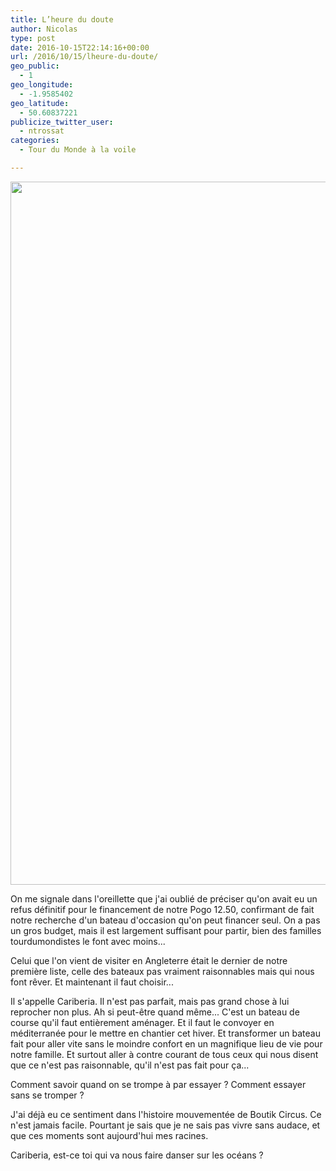 ```yaml
---
title: L’heure du doute 
author: Nicolas
type: post
date: 2016-10-15T22:14:16+00:00
url: /2016/10/15/lheure-du-doute/
geo_public:
  - 1
geo_longitude:
  - -1.9585402
geo_latitude:
  - 50.60837221
publicize_twitter_user:
  - ntrossat
categories:
  - Tour du Monde à la voile

---
```

[<img src="http://deh0rsblog.files.wordpress.com/2016/10/wp-image-954813353jpg.jpg" alt="" class="wp-image-676 alignnone size-full" width="2000" height="1125" />][1]

On me signale dans l'oreillette que j'ai oublié de préciser qu'on avait eu un refus définitif pour le financement de notre Pogo 12.50, confirmant de fait notre recherche d'un bateau d'occasion qu'on peut financer seul. On a pas un gros budget, mais il est largement suffisant pour partir, bien des familles tourdumondistes le font avec moins...

Celui que l'on vient de visiter en Angleterre était le dernier de notre première liste, celle des bateaux pas vraiment raisonnables mais qui nous font rêver. Et maintenant il faut choisir...&nbsp;

Il s'appelle Cariberia. Il n'est pas parfait, mais pas grand chose à lui reprocher non plus. Ah si peut-être quand même... C'est un bateau de course qu'il faut entièrement aménager. Et il faut le convoyer en méditerranée pour le mettre en chantier cet hiver. Et transformer un bateau fait pour aller vite sans le moindre confort en un magnifique lieu de vie pour notre famille. Et surtout aller à contre courant de tous ceux qui nous disent que ce n'est pas raisonnable, qu'il n'est pas fait pour ça...&nbsp;

Comment savoir quand on se trompe à par essayer ? Comment essayer sans se tromper ?&nbsp;

J'ai déjà eu ce sentiment dans l'histoire mouvementée de Boutik Circus. Ce n'est jamais facile. Pourtant je sais que je ne sais pas vivre sans audace, et que ces moments sont aujourd'hui mes racines.&nbsp;

Cariberia, est-ce toi qui va nous faire danser sur les océans ?&nbsp;

 [1]: http://deh0rsblog.files.wordpress.com/2016/10/wp-image-954813353jpg.jpg